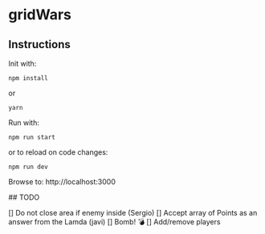# gridWars

## Instructions

Init with:

`npm install`

or 

`yarn`

Run with:

`npm run start`

or to reload on code changes:

`npm run dev`


Browse to: http://localhost:3000


## TODO

[] Do not close area if enemy inside (Sergio)
[] Accept array of Points as an answer from the Lamda (javi)
[] Bomb! 💣
[] Add/remove players